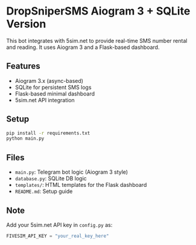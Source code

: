 
# DropSniperSMS Aiogram 3 + SQLite Version

This bot integrates with 5sim.net to provide real-time SMS number rental and reading.
It uses Aiogram 3 and a Flask-based dashboard.

## Features
- Aiogram 3.x (async-based)
- SQLite for persistent SMS logs
- Flask-based minimal dashboard
- 5sim.net API integration

## Setup

```bash
pip install -r requirements.txt
python main.py
```

## Files
- `main.py`: Telegram bot logic (Aiogram 3 style)
- `database.py`: SQLite DB logic
- `templates/`: HTML templates for the Flask dashboard
- `README.md`: Setup guide

## Note
Add your 5sim.net API key in `config.py` as:
```python
FIVESIM_API_KEY = "your_real_key_here"
```

